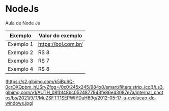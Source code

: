 # NodeJs
 Aula de Node Js


Exemplo   | Valor do exemplo
--------- | ------
Exemplo 1 | <https://bol.com.br/>
Exemplo 2 | R$ 8
Exemplo 3 | R$ 7
Exemplo 4 | R$ 8

(https://s2.glbimg.com/k5iBu6Q-0crOXQpbm_hUSryZfgg=/0x0:245x245/984x0/smart/filters:strip_icc()/i.s3.glbimg.com/v1/AUTH_08fbf48bc0524877943fe86e43087e7a/internal_photos/bs/2021/9/T/MuZSFTT1SEPWIYDuH69g/2012-05-17-a-evolucao-do-windows.jpg)
